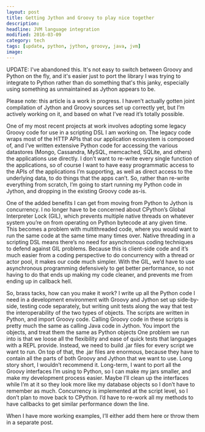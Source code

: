 ```yaml
---
layout: post
title: Getting Jython and Groovy to play nice together
description:
headline: JVM language integration
modified: 2016-03-09
category: tech
tags: [update, python, jython, groovy, java, jvm]
image:
---
```

UPDATE: I've abandoned this.  It's not easy to switch between Groovy and Python on the fly, and it's easier just to port the library I was trying to integrate to Python rather than do something that's this janky, especially using something as unmaintained as Jython appears to be.

Please note: this article is a work in progress.  I haven’t actually gotten joint compilation of Jython and Groovy sources set up correctly yet, but I’m actively working on it, and based on what I’ve read it’s totally possible.

One of my most recent projects at work involves adopting some legacy Groovy code for use in a scripting DSL I am working on.  The legacy code wraps most of the HTTP APIs that our application ecosystem is composed of, and I’ve written extensive Python code for accessing the various datastores (Mongo, Cassandra, MySQL, memcached, SQLite, and others) the applications use directly.  I don’t want to re-write every single function of the applications, so of course I want to have easy programmatic access to the APIs of the applications I’m supporting, as well as direct access to the underlying data, to do things that the apps can’t.  So, rather than re-write everything from scratch, I’m going to start running my Python code in Jython, and dropping in the existing Groovy code as-is.


One of the added benefits I can get from moving from Python to Jython is concurrency.  I no longer have to be concerned about CPython’s Global Interpreter Lock (GIL), which prevents multiple native threads on whatever system you’re on from operating on Python bytecode at any given time.  This becomes a problem with multithreaded code, where you would want to run the same code at the same time many times over.  Native threading in a scripting DSL means there’s no need for asynchronous coding techniques to defend against GIL problems.  Because this is client-side code and it’s much easier from a coding perspective to do concurrency with a thread or actor pool, it makes our code much simpler.  With the GIL, we’d have to use asynchronous programming defensively to get better performance, so not having to do that ends up making my code cleaner, and prevents me from ending up in callback hell.

So, brass tacks, how can you make it work?  I write up all the Python code I need in a development environment with Groovy and Jython set up side-by-side, testing code separately, but writing unit tests along the way that test the interoperability of the two types of objects.  The scripts are written in Python, and import Groovy code.  Calling Groovy code in these scripts is pretty much the same as calling Java code in Jython.  You import the objects, and treat them the same as Python objects  One problem we run into is that we loose all the flexibility and ease of quick tests that languages with a REPL provide.  Instead, we need to build .jar files for every script we want to run.  On top of that, the .jar files are enormous, because they have to contain all the parts of both Groovy and Jython that we want to use.  Long story short, I wouldn’t recommend it.  Long-term, I want to port all the Groovy interfaces I’m using to Python, so I can make my jars smaller, and make my development process easier.  Maybe I’ll clean up the interfaces while I’m at it so they look more like my database objects so I don’t have to remember as much.  Concurrency is implemented at the script level, so I don’t plan to move back to CPython.  I’d have to re-work all my methods to have callbacks to get similar performance down the line.

When I have more working examples, I’ll either add them here or throw them in a separate post.
